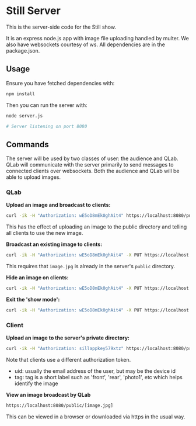 # Still Server

This is the server-side code for the Still show.

It is an express node.js app with image file uploading handled by multer. We also have websockets courtesy of ws. All dependencies are in the package.json.

## Usage

Ensure you have fetched dependencies with:

```bash
npm install
```

Then you can run the server with:

```bash
node server.js

# Server listening on port 8080
```

## Commands

The server will be used by two classes of user: the audience and QLab. QLab will communicate with the server primarily to send messages to connected clients over websockets. Both the audience and QLab will be able to upload images.

### QLab

**Upload an image and broadcast to clients:**

```bash
curl -ik -H "Authorization: wE5oD8mEk0ghAit4" https://localhost:8080/public -F image=@[path/to/image.jpg]
```

This has the effect of uploading an image to the public directory and telling all clients to use the new image.

**Broadcast an existing image to clients:**

```bash
curl -ik -H "Authorization: wE5oD8mEk0ghAit4" -X PUT https://localhost:8080/broadcast/displayImage\?image\=[image.jpg]
```

This requires that `image.jpg` is already in the server's `public` directory.

**Hide an image on clients:**

```bash
curl -ik -H "Authorization: wE5oD8mEk0ghAit4" -X PUT https://localhost:8080/broadcast/hideImage
```

**Exit the 'show mode':**

```bash
curl -ik -H "Authorization: wE5oD8mEk0ghAit4" -X PUT https://localhost:8080/broadcast/exitShowMode
```

### Client

**Upload an image to the server's private directory:**

```bash
curl -ik -H "Authorization: sillappkey579xtz" https://localhost:8080/private\?uid\=[uid]\&tag\=[tag] -F image=@[path/to/image.jpg]
```

Note that clients use a different authorization token.

  * uid: usually the email address of the user, but may be the device id
  * tag: tag is a short label such as 'front', 'rear', 'photo1', etc which helps identify the image

**View an image broadcast by QLab**

```bash
https://localhost:8080/public/[image.jpg]
```

This can be viewed in a browser or downloaded via https in the usual way.
